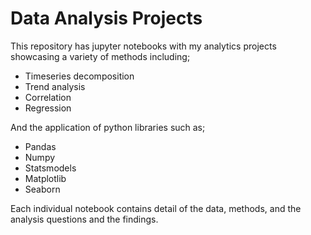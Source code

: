 # Data Analysis Projects
This repository has jupyter notebooks with my analytics projects showcasing a variety of methods including;

- Timeseries decomposition
- Trend analysis
- Correlation
- Regression

And the application of python libraries such as;

- Pandas
- Numpy
- Statsmodels
- Matplotlib
- Seaborn

Each individual notebook contains detail of the data, methods, and the analysis questions and the findings.
